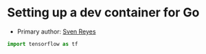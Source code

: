 # Setting up a dev container for Go

* Primary author: [Sven Reyes](https://github.com/svenreyes)

``` py
import tensorflow as tf
```